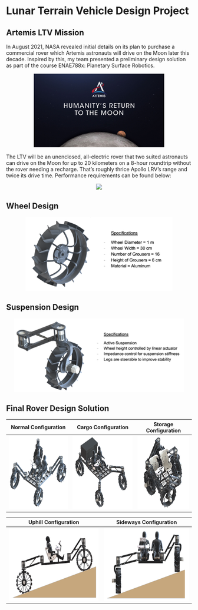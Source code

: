 
# Lunar Terrain Vehicle Design Project


## Artemis LTV Mission

In August 2021, NASA revealed initial details on its plan to purchase a commercial rover which Artemis astronauts will drive on the Moon later this decade. Inspired by this, my team presented a preliminary design solution as part of the course ENAE788x: Planetary Surface Robotics.

<p align="center">
  <img src = "Figures/ArtemisProject.jpg" height = "200" >   
  <!--- <img src = "Figures/artemis_rover_pic.png" height = "200" > -->
</p>

The LTV will be an unenclosed, all-electric rover that two suited astronauts can drive on the Moon for up to 20 kilometers on a 8-hour roundtrip without the rover needing a recharge. That’s roughly thrice Apollo LRV’s range and twice its drive time. Performance requirements can be found below:

<!---
 Two suited crew members plus 500 kg of cargo
- Max speed of 15 km/h
- Traverse 20 km on a single charge
- Survive 100 hours of polar nighttime
- Should be able to climb a 15 deg slope
- Support 8 hours of EVA -->


<p align="center">
  <img src = "https://substackcdn.com/image/fetch/f_auto,q_auto:good,fl_progressive:steep/https%3A%2F%2Fbucketeer-e05bbc84-baa3-437e-9518-adb32be77984.s3.amazonaws.com%2Fpublic%2Fimages%2F8f4c28c1-f4ea-4164-b6d9-be14f6961610_2640x1500.jpeg" height = "500" >  
</p>


## Wheel Design

<p align="center">
  <img src = "Figures/wheel_design.png" height = "200" >
</p>

## Suspension Design

<p align="center">
  <img src = "Figures/suspension_design.png" height = "200" >
</p>

## Final Rover Design Solution
  
| Normal Configuration  |  Cargo Configuration | Storage Configuration |
:-------------------------:|:-------------------------:|:-------------------------:
<img src = "Figures/normal_config.png" height = "200" > |  <img src = "Figures/cargo_config.png" height = "200" > | <img src = "Figures/storage_config.png" height = "200" > 


Uphill Configuration  |  Sideways Configuration 
:-------------------------:|:-------------------------:
<img src = "Figures/uphill_config.png" height = "200" > |  <img src = "Figures/sideway_config.png" height = "200" > 

